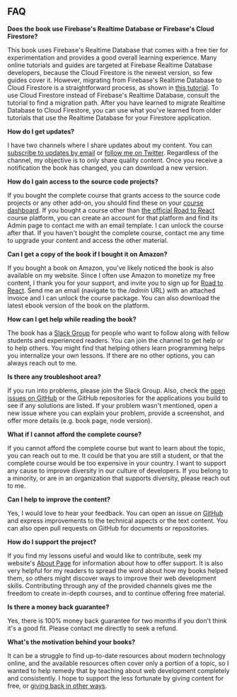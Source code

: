 ## FAQ

**Does the book use Firebase's Realtime Database or Firebase's Cloud Firestore?**

This book uses Firebase's Realtime Database that comes with a free tier for experimentation and provides a good overall learning experience. Many online tutorials and guides are targeted at Firebase Realtime Database developers, because the Cloud Firestore is the newest version, so few guides cover it. However, migrating from Firebase's Realtime Database to Cloud Firestore is a straightforward process, as shown in [this tutorial](https://www.robinwieruch.de/react-firestore-tutorial). To use Cloud Firestore instead of Firebase's Realtime Database, consult the tutorial to find a migration path. After you have learned to migrate Realtime Database to Cloud Firestore, you can use what you've learned from older tutorials that use the Realtime Database for your Firestore application.

**How do I get updates?**

I have two channels where I share updates about my content. You can [subscribe to updates by email](https://www.getrevue.co/profile/rwieruch) or [follow me on Twitter](https://twitter.com/rwieruch). Regardless of the channel, my objective is to only share quality content. Once you receive a notification the book has changed, you can download a new version.

**How do I gain access to the source code projects?**

If you bought the complete course that grants access to the source code projects or any other add-on, you should find these on your [course dashboard](https://roadtoreact.com/my-courses). If you bought a course other than [the official Road to React](https://roadtoreact.com) course platform, you can create an account for that platform and find its Admin page to contact me with an email template. I can unlock the course after that. If you haven't bought the complete course, contact me any time to upgrade your content and access the other material.

**Can I get a copy of the book if I bought it on Amazon?**

If you bought a book on Amazon, you've likely noticed the book is also available on my website. Since I often use Amazon to monetize my free content, I thank you for your support, and invite you to sign up for [Road to React](https://roadtoreact.com). Send me an email (navigate to the */admin* URL) with an attached invoice and I can unlock the course package. You can also download the latest ebook version of the book on the platform.

**How can I get help while reading the book?**

The book has a [Slack Group](https://slack-the-road-to-learn-react.wieruch.com/) for people who want to follow along with fellow students and experienced readers. You can join the channel to get help or to help others. You might find that helping others learn programming helps you internalize your own lessons. If there are no other options, you can always reach out to me.

**Is there any troubleshoot area?**

If you run into problems, please join the Slack Group. Also, check the [open issues on GitHub](https://github.com/the-road-to-react-with-firebase/the-road-to-react-with-firebase/issues) or the GitHub repositories for the applications you build to see if any solutions are listed. If your problem wasn't mentioned, open a new issue where you can explain your problem, provide a screenshot, and offer more details (e.g. book page, node version).

**What if I cannot afford the complete course?**

If you cannot afford the complete course but want to learn about the topic, you can reach out to me. It could be that you are still a student, or that the complete course would be too expensive in your country. I want to support any cause to improve diversity in our culture of developers. If you belong to a minority, or are in an organization that supports diversity, please reach out to me.

**Can I help to improve the content?**

Yes, I would love to hear your feedback. You can open an issue on [GitHub](https://github.com/the-road-to-react-with-firebase/the-road-to-react-with-firebase) and express improvements to the technical aspects or the text content. You can also open pull requests on GitHub for documents or repositories.

**How do I support the project?**

If you find my lessons useful and would like to contribute, seek my website's [About Page](https://www.robinwieruch.de/about/) for information about how to offer support. It is also very helpful for my readers to spread the word about how my books helped them, so others might discover ways to improve their web development skills. Contributing through any of the provided channels gives me the freedom to create in-depth courses, and to continue offering free material.

**Is there a money back guarantee?**

Yes, there is 100% money back guarantee for two months if you don't think it's a good fit. Please contact me directly to seek a refund.

**What's the motivation behind your books?**

It can be a struggle to find up-to-date resources about modern technology online, and the available resources often cover only a portion of a topic, so I wanted to help remedy that by teaching about web development completely and consistently. I hope to support the less fortunate by giving content for free, or [giving back in other ways](https://www.robinwieruch.de/giving-back-by-learning-react/).